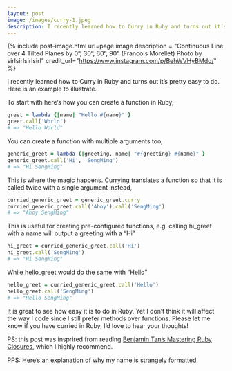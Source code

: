 ```yaml
---
layout: post
image: /images/curry-1.jpeg
description: I recently learned how to Curry in Ruby and turns out it’s pretty easy to do.
---
```


{% include post-image.html url=page.image description = "Continuous Line over 4 Tilted Planes by 0°, 30°, 60°, 90° (Francois Morellet) Photo by sirlsirlsirlsirl" credit_url="https://www.instagram.com/p/BehWVHyBMdo/" %}

I recently learned how to Curry in Ruby and turns out it’s pretty easy to do. Here is an example to illustrate.

To start with here’s how you can create a function in Ruby,

```ruby
greet = lambda {|name| "Hello #{name}" }
greet.call('World')
# => "Hello World"
```

You can create a function with multiple arguments too,

```ruby
generic_greet = lambda {|greeting, name| "#{greeting} #{name}" }
generic_greet.call('Hi', 'SengMing')
# => "Hi SengMing"
```

This is where the magic happens. Currying translates a function so that it is called twice with a single argument instead,

```ruby
curried_generic_greet = generic_greet.curry
curried_generic_greet.call('Ahoy').call('SengMing')
# => "Ahoy SengMing"
```

This is useful for creating pre-configured functions, e.g. calling hi_greet with a name will output a greeting with a “Hi”

```ruby
hi_greet = curried_generic_greet.call('Hi')
hi_greet.call('SengMing')
# => "Hi SengMing"
```

While hello_greet would do the same with “Hello”

```ruby
hello_greet = curried_generic_greet.call('Hello')
hello_greet.call('SengMing')
# => "Hello SengMing"
```

It is great to see how easy it is to do in Ruby. Yet I don’t think it will affect the way I code since I still prefer methods over functions. Please let me know if you have curried in Ruby, I’d love to hear your thoughts!

PS: this post was insprired from reading [Benjamin Tan’s Mastering Ruby Closures](https://pragprog.com/book/btrubyclo/mastering-ruby-closures), which I highly recommend.

PPS: [Here’s an explanation](https://medium.com/@sengming/designing-my-name-8b2da47bb827) of why my name is strangely formatted.